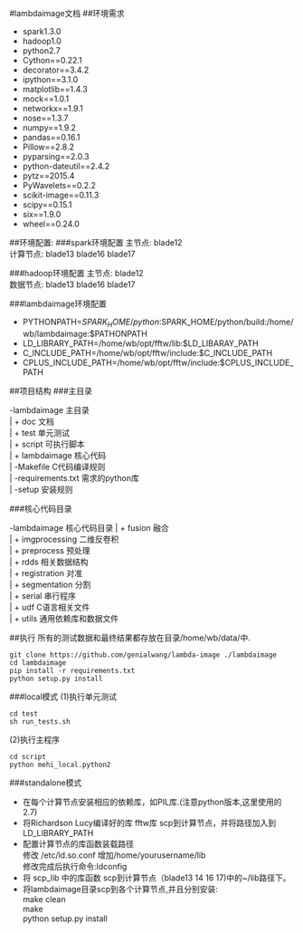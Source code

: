 #lambdaimage文档
##环境需求

- spark1.3.0
- hadoop1.0
- python2.7
- Cython==0.22.1
- decorator==3.4.2
- ipython==3.1.0
- matplotlib==1.4.3
- mock==1.0.1
- networkx==1.9.1
- nose==1.3.7
- numpy==1.9.2
- pandas==0.16.1
- Pillow==2.8.2
- pyparsing==2.0.3
- python-dateutil==2.4.2
- pytz==2015.4
- PyWavelets==0.2.2
- scikit-image==0.11.3
- scipy==0.15.1
- six==1.9.0
- wheel==0.24.0

##环境配置:
###spark环境配置
主节点: blade12    
计算节点: blade13 blade16 blade17

###hadoop环境配置
主节点: blade12    
数据节点: blade13 blade16 blade17

###lambdaimage环境配置

- PYTHONPATH=$SPARK_HOME/python:$SPARK_HOME/python/build:/home/wb/lambdaimage:$PATHONPATH
- LD_LIBRARY_PATH=/home/wb/opt/fftw/lib:$LD_LIBARAY_PATH
- C_INCLUDE_PATH=/home/wb/opt/fftw/include:$C_INCLUDE_PATH
- CPLUS_INCLUDE_PATH=/home/wb/opt/fftw/include:$CPLUS_INCLUDE_PATH


##项目结构
###主目录

-lambdaimage             主目录    
 | + doc                 文档    
 | + test                单元测试    
 | + script              可执行脚本    
 | + lambdaimage         核心代码    
 | -Makefile             C代码编译规则    
 | -requirements.txt     需求的python库    
 | -setup                安装规则    

###核心代码目录

-lambdaimage             核心代码目录
 | + fusion              融合    
 | + imgprocessing       二维反卷积    
 | + preprocess          预处理    
 | + rdds                相关数据结构    
 | + registration        对准    
 | + segmentation        分割    
 | + serial              串行程序   
 | + udf                 C语言相关文件    
 | + utils               通用依赖库和数据文件

##执行
所有的测试数据和最终结果都存放在目录/home/wb/data/中.    

    git clone https://github.com/genialwang/lambda-image ./lambdaimage
    cd lambdaimage
    pip install -r requirements.txt
    python setup.py install

###local模式
(1)执行单元测试

    cd test
    sh run_tests.sh

(2)执行主程序    

    cd script
    python mehi_local.python2

###standalone模式
- 在每个计算节点安装相应的依赖库，如PIL库.(注意python版本,这里使用的2.7)
- 将Richardson Lucy编译好的库 fftw库 scp到计算节点，并将路径加入到LD_LIBRARY_PATH
- 配置计算节点的库函数装载路径    
  修改  /etc/ld.so.conf 增加/home/yourusername/lib    
  修改完成后执行命令:ldconfig
- 将 scp_lib 中的库函数 scp到计算节点（blade13 14 16 17)中的~/lib路径下。
- 将lambdaimage目录scp到各个计算节点,并且分别安装:    
  make clean    
  make    
  python setup.py install


